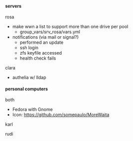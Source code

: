 #### servers
rosa
- make wwn a list to support more than one drive per pool
  - group_vars/srv_rosa/vars.yml
- notifications (via mail or signal?)
  - performed an update
  - ssh login
  - zfs keyfile accessed
  - health check fails

clara
- authelia w/ lldap

#### personal computers
both
- Fedora with Gnome
- Icon: https://github.com/somepaulo/MoreWaita

karl

rudi
